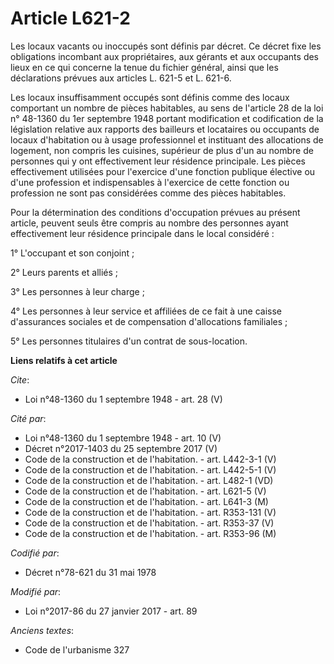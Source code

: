 # Article L621-2

Les locaux vacants ou inoccupés sont définis par décret. Ce décret fixe les obligations incombant aux propriétaires, aux
gérants et aux occupants des lieux en ce qui concerne la tenue du fichier général, ainsi que les déclarations prévues aux
articles L. 621-5 et L. 621-6.

Les locaux insuffisamment occupés sont définis comme des locaux comportant un nombre de pièces habitables, au sens de
l'article 28 de la loi n° 48-1360 du 1er septembre 1948 portant modification et codification de la législation relative aux
rapports des bailleurs et locataires ou occupants de locaux d'habitation ou à usage professionnel et instituant des
allocations de logement, non compris les cuisines, supérieur de plus d'un au nombre de personnes qui y ont effectivement leur
résidence principale. Les pièces effectivement utilisées pour l'exercice d'une fonction publique élective ou d'une profession
et indispensables à l'exercice de cette fonction ou profession ne sont pas considérées comme des pièces habitables.

Pour la détermination des conditions d'occupation prévues au présent article, peuvent seuls être compris au nombre des
personnes ayant effectivement leur résidence principale dans le local considéré :

1° L'occupant et son conjoint ;

2° Leurs parents et alliés ;

3° Les personnes à leur charge ;

4° Les personnes à leur service et affiliées de ce fait à une caisse d'assurances sociales et de compensation d'allocations
familiales ;

5° Les personnes titulaires d'un contrat de sous-location.

**Liens relatifs à cet article**

_Cite_:

  - Loi n°48-1360 du 1 septembre 1948 - art. 28 (V)

_Cité par_:

  - Loi n°48-1360 du 1 septembre 1948 - art. 10 (V)
  - Décret n°2017-1403 du 25 septembre 2017 (V)
  - Code de la construction et de l'habitation. - art. L442-3-1 (V)
  - Code de la construction et de l'habitation. - art. L442-5-1 (V)
  - Code de la construction et de l'habitation. - art. L482-1 (VD)
  - Code de la construction et de l'habitation. - art. L621-5 (V)
  - Code de la construction et de l'habitation. - art. L641-3 (M)
  - Code de la construction et de l'habitation. - art. R353-131 (V)
  - Code de la construction et de l'habitation. - art. R353-37 (V)
  - Code de la construction et de l'habitation. - art. R353-96 (M)

_Codifié par_:

  - Décret n°78-621 du 31 mai 1978

_Modifié par_:

  - Loi n°2017-86 du 27 janvier 2017 - art. 89

_Anciens textes_:

  - Code de l'urbanisme 327
